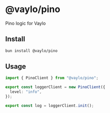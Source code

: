 # @vaylo/pino

Pino logic for Vaylo

## Install

```bash
bun install @vaylo/pino
```

## Usage

```ts
import { PinoClient } from "@vaylo/pino";

export const loggerClient = new PinoClient({
  level: "info",
});

export const log = loggerClient.init();
```
